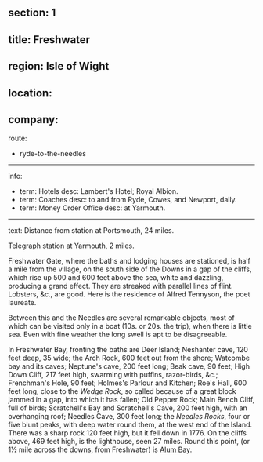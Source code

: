 ﻿section: 1
----
title: Freshwater
----
region: Isle of Wight
----
location: 
----
company:
----
route:
- ryde-to-the-needles
----
info:
- term: Hotels
  desc: Lambert's Hotel; Royal Albion.
- term: Coaches
  desc: to and from Ryde, Cowes, and Newport, daily.
- term: Money Order Office
  desc: at Yarmouth.
----
text: Distance from station at Portsmouth, 24 miles.

Telegraph station at Yarmouth, 2 miles.

Freshwater Gate, where the baths and lodging houses are stationed, is half a mile from the village, on the south side of the Downs in a gap of the cliffs, which rise up 500 and 600 feet above the sea, white and dazzling, producing a grand effect. They are streaked with parallel lines of flint. Lobsters, &c., are good. Here is the residence of Alfred Tennyson, the poet laureate.

Between this and the Needles are several remarkable objects, most of which can be visited only in a boat (10s. or 20s. the trip), when there is little sea. Even with fine weather the long swell is apt to be disagreeable.

In Freshwater Bay, fronting the baths are Deer Island; Neshanter cave, 120 feet deep, 35 wide; the Arch Rock, 600 feet out from the shore; Watcombe bay and its caves; Neptune's cave, 200 feet long; Beak cave, 90 feet; High Down Cliff, 217 feet high, swarming with puffins, razor-birds, &c.; Frenchman's Hole, 90 feet; Holmes's Parlour and Kitchen; Roe's Hall, 600 feet long, close to the *Wedge Rock*, so called because of a great block jammed in a gap, into which it has fallen; Old Pepper Rock; Main Bench Cliff, full of birds; Scratchell's Bay and Scratchell's Cave, 200 feet high, with an overhanging roof; Needles Cave, 300 feet long; the *Needles Rocks*, four or five blunt peaks, with deep water round them, at the west end of the Island. There was a sharp rock 120 feet high, but it fell down in 1776. On the cliffs above, 469 feet high, is the lighthouse, seen 27 miles. Round this point, (or 1½ mile across the downs, from Freshwater) is [Alum Bay](/stations/alum-bay).
